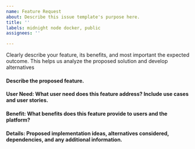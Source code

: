 ```yaml
---
name: Feature Request
about: Describe this issue template's purpose here.
title: ''
labels: midnight node docker, public
assignees: ''

---
```


Clearly describe your feature, its benefits, and most important the expected outcome. This helps us analyze the proposed solution and develop alternatives

#### Describe the proposed feature.
#### User Need: What user need does this feature address? Include use cases and user stories.
#### Benefit: What benefits does this feature provide to users and the platform?
#### Details: Proposed implementation ideas, alternatives considered, dependencies, and any additional information.
